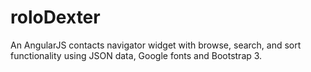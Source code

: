 # roloDexter
An AngularJS contacts navigator widget with browse, search, and sort functionality using JSON data, Google fonts and Bootstrap 3.
